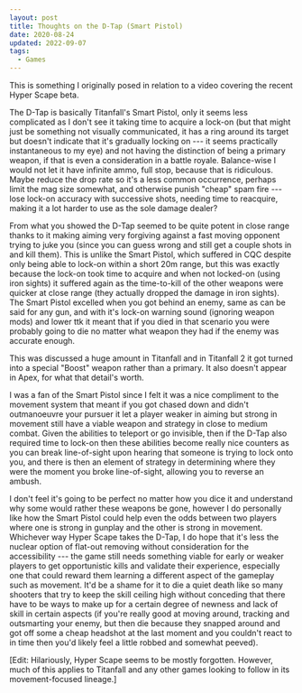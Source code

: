 ```yaml
---
layout: post
title: Thoughts on the D-Tap (Smart Pistol)
date: 2020-08-24
updated: 2022-09-07
tags:
  - Games
---
```


This is something I originally posed in relation to a video covering the recent Hyper Scape beta.

The D-Tap is basically Titanfall's Smart Pistol, only it seems less complicated as I don't see it taking time to acquire a lock-on (but that might just be something not visually communicated, it has a ring around its target but doesn't indicate that it's gradually locking on --- it seems practically instantaneous to my eye) and not having the distinction of being a primary weapon, if that is even a consideration in a battle royale. Balance-wise I would not let it have infinite ammo, full stop, because that is ridiculous. Maybe reduce the drop rate so it's a less common occurrence, perhaps limit the mag size somewhat, and otherwise punish "cheap" spam fire --- lose lock-on accuracy with successive shots, needing time to reacquire, making it a lot harder to use as the sole damage dealer?

From what you showed the D-Tap seemed to be quite potent in close range thanks to it making aiming very forgiving against a fast moving opponent trying to juke you (since you can guess wrong and still get a couple shots in and kill them). This is unlike the Smart Pistol, which suffered in CQC despite only being able to lock-on within a short 20m range, but this was exactly because the lock-on took time to acquire and when not locked-on (using iron sights) it suffered again as the time-to-kill of the other weapons were quicker at close range (they actually dropped the damage in iron sights). The Smart Pistol excelled when you got behind an enemy, same as can be said for any gun, and with it's lock-on warning sound (ignoring weapon mods) and lower ttk it meant that if you died in that scenario you were probably going to die no matter what weapon they had if the enemy was accurate enough.

This was discussed a huge amount in Titanfall and in Titanfall 2 it got turned into a special "Boost" weapon rather than a primary. It also doesn't appear in Apex, for what that detail's worth.

I was a fan of the Smart Pistol since I felt it was a nice compliment to the movement system that meant if you got chased down and didn't outmanoeuvre your pursuer it let a player weaker in aiming but strong in movement still have a viable weapon and strategy in close to medium combat. Given the abilities to teleport or go invisible, then if the D-Tap also required time to lock-on then these abilities become really nice counters as you can break line-of-sight upon hearing that someone is trying to lock onto you, and there is then an element of strategy in determining where they were the moment you broke line-of-sight, allowing you to reverse an ambush.

I don't feel it's going to be perfect no matter how you dice it and understand why some would rather these weapons be gone, however I do personally like how the Smart Pistol could help even the odds between two players where one is strong in gunplay and the other is strong in movement. Whichever way Hyper Scape takes the D-Tap, I do hope that it's less the nuclear option of flat-out removing without consideration for the accessibility --- the game still needs something viable for early or weaker players to get opportunistic kills and validate their experience, especially one that could reward them learning a different aspect of the gameplay such as movement. It'd be a shame for it to die a quiet death like so many shooters that try to keep the skill ceiling high without conceding that there have to be ways to make up for a certain degree of newness and lack of skill in certain aspects (if you're really good at moving around, tracking and outsmarting your enemy, but then die because they snapped around and got off some a cheap headshot at the last moment and you couldn't react to in time then you'd likely feel a little robbed and somewhat peeved).

[Edit: Hilariously, Hyper Scape seems to be mostly forgotten. However, much of this applies to Titanfall and any other games looking to follow in its movement-focused lineage.]
